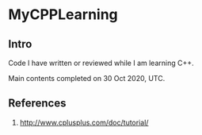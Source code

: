 # MyCPPLearning

## Intro

Code I have written or reviewed while I am learning C++.

Main contents completed on 30 Oct 2020, UTC.

## References

1. http://www.cplusplus.com/doc/tutorial/

